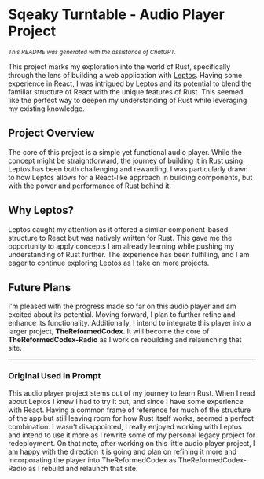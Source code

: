 # Sqeaky Turntable - Audio Player Project
<sub>*This README was generated with the assistance of ChatGPT.*</sub>


This project marks my exploration into the world of Rust, specifically through the lens of building a web application with [Leptos](https://github.com/leptos-rs/leptos). Having some experience in React, I was intrigued by Leptos and its potential to blend the familiar structure of React with the unique features of Rust. This seemed like the perfect way to deepen my understanding of Rust while leveraging my existing knowledge.

## Project Overview

The core of this project is a simple yet functional audio player. While the concept might be straightforward, the journey of building it in Rust using Leptos has been both challenging and rewarding. I was particularly drawn to how Leptos allows for a React-like approach in building components, but with the power and performance of Rust behind it.

## Why Leptos?

Leptos caught my attention as it offered a similar component-based structure to React but was natively written for Rust. This gave me the opportunity to apply concepts I am already learning while pushing my understanding of Rust further. The experience has been fulfilling, and I am eager to continue exploring Leptos as I take on more projects.

## Future Plans

I'm pleased with the progress made so far on this audio player and am excited about its potential. Moving forward, I plan to further refine and enhance its functionality. Additionally, I intend to integrate this player into a larger project, **TheReformedCodex**. It will become the core of **TheReformedCodex-Radio** as I work on rebuilding and relaunching that site.

---

### Original Used In Prompt
This audio player project stems out of my journey to learn Rust. When I read about Leptos I knew I had to try it out, and since I have some experience with React. Having a common frame of reference for much of the structure of the app but still leaving room for how Rust itself works, seemed a perfect combination.  I wasn't disappointed, I really enjoyed working with Leptos and intend to use it more as I rewrite some of my personal legacy project for redeployment.  On that note, after working on this little audio player project, I am happy with the direction it is going and plan on refining it more and incorporating the player into TheReformedCodex as TheReformedCodex-Radio as I rebuild and relaunch that site.
